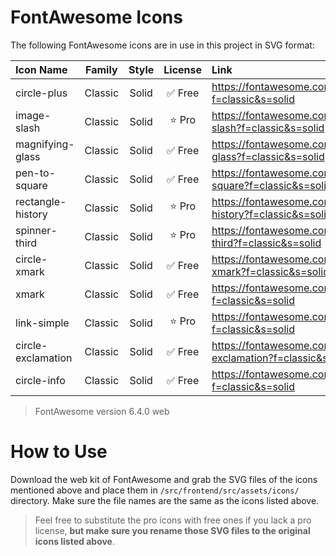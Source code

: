 # FontAwesome Icons

The following FontAwesome icons are in use in this project in SVG format:

| Icon Name | Family | Style | License | Link |
|:----------|:------:|:-----:|:-------:|:-----|
| circle-plus | Classic | Solid | ✅ Free | https://fontawesome.com/icons/circle-plus?f=classic&s=solid |
| image-slash | Classic | Solid | ⭐️ Pro | https://fontawesome.com/icons/image-slash?f=classic&s=solid |
| magnifying-glass | Classic | Solid | ✅ Free | https://fontawesome.com/icons/magnifying-glass?f=classic&s=solid |
| pen-to-square | Classic | Solid | ✅ Free | https://fontawesome.com/icons/pen-to-square?f=classic&s=solid |
| rectangle-history | Classic | Solid | ⭐️ Pro | https://fontawesome.com/icons/rectangle-history?f=classic&s=solid |
| spinner-third | Classic | Solid | ⭐️ Pro | https://fontawesome.com/icons/spinner-third?f=classic&s=solid |
| circle-xmark | Classic | Solid | ✅ Free | https://fontawesome.com/icons/circle-xmark?f=classic&s=solid |
| xmark | Classic | Solid | ✅ Free | https://fontawesome.com/icons/xmark?f=classic&s=solid |
| link-simple | Classic | Solid | ⭐️ Pro | https://fontawesome.com/icons/link-simple?f=classic&s=solid |
| circle-exclamation | Classic | Solid | ✅ Free | https://fontawesome.com/icons/circle-exclamation?f=classic&s=solid |
| circle-info | Classic | Solid | ✅ Free | https://fontawesome.com/icons/circle-info?f=classic&s=solid |

> FontAwesome version 6.4.0 web

# How to Use

Download the web kit of FontAwesome and grab the SVG files of the icons mentioned above and place them in `/src/frontend/src/assets/icons/` directory. Make sure the file names are the same as the icons listed above.

> Feel free to substitute the pro icons with free ones if you lack a pro license, **but make sure you rename those SVG files to the original icons listed above**.

